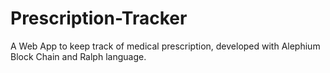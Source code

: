# Prescription-Tracker
A Web App to keep track of medical prescription, developed with Alephium Block Chain and Ralph language.
